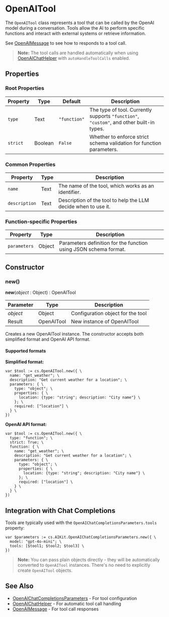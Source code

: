 # OpenAITool

The `OpenAITool` class represents a tool that can be called by the OpenAI model during a conversation. Tools allow the AI to perform specific functions and interact with external systems or retrieve information.

See [OpenAIMessage](OpenAIMessage.md) to see how to responds to a tool call.

> **Note:** The tool calls are handled automatically when using [OpenAIChatHelper](OpenAIChatHelper.md) with `autoHandleToolCalls` enabled.

## Properties

### Root Properties

| Property | Type    | Default      | Description                                                           |
|----------|---------|--------------|-----------------------------------------------------------------------|
| `type`   | Text    | `"function"` | The type of tool. Currently supports `"function"`, `"custom"`, and other built-in types. |
| `strict` | Boolean | `False`      | Whether to enforce strict schema validation for function parameters.  |

### Common Properties

| Property      | Type | Description                                                    |
|---------------|------|----------------------------------------------------------------|
| `name`        | Text | The name of the tool, which works as an identifier.           |
| `description` | Text | Description of the tool to help the LLM decide when to use it. |

### Function-specific Properties

| Property     | Type   | Description                                                  |
|--------------|--------|--------------------------------------------------------------|
| `parameters` | Object | Parameters definition for the function using JSON schema format. |

## Constructor

### new()

**new**(*object* : Object) : OpenAITool

| Parameter | Type   | Description                                            |
|-----------|--------|--------------------------------------------------------|
| *object*  | Object | Configuration object for the tool                     |
| Result    | OpenAITool | New instance of OpenAITool                        |

Creates a new OpenAITool instance. The constructor accepts both simplified format and OpenAI API format.

#### Supported formats

**Simplified format:**

```4d
var $tool := cs.OpenAITool.new({ \
  name: "get_weather"; \
  description: "Get current weather for a location"; \
  parameters: { \
    type: "object"; \
    properties: { \
      location: {type: "string"; description: "City name"} \
    }; \
    required: ["location"] \
  } \
})
```

**OpenAI API format:**

```4d
var $tool := cs.OpenAITool.new({ \
  type: "function"; \
  strict: True; \
  function: { \
    name: "get_weather"; \
    description: "Get current weather for a location"; \
    parameters: { \
      type: "object"; \
      properties: { \
        location: {type: "string"; description: "City name"} \
      }; \
      required: ["location"] \
    } \
  } \
})
```

## Integration with Chat Completions

Tools are typically used with the `OpenAIChatCompletionsParameters.tools` property:

```4d
var $parameters := cs.AIKit.OpenAIChatCompletionsParameters.new({ \
  model: "gpt-4o-mini"; \
  tools: [$tool1; $tool2; $tool3] \
})
```

> **Note:** You can pass plain objects directly - they will be automatically converted to `OpenAITool` instances. There's no need to explicitly create `OpenAITool` objects.

## See Also

- [OpenAIChatCompletionsParameters](OpenAIChatCompletionsParameters.md) - For tool configuration
- [OpenAIChatHelper](OpenAIChatHelper.md) - For automatic tool call handling
- [OpenAIMessage](OpenAIMessage.md) - For tool call responses
